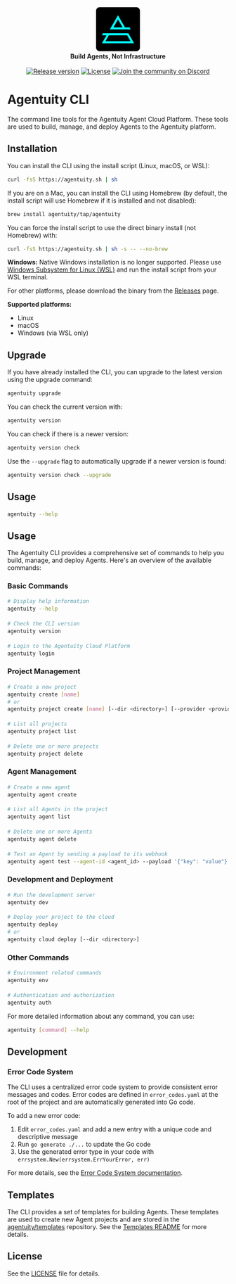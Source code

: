 <div align="center">
    <img src="https://raw.githubusercontent.com/agentuity/cli/main/.github/Agentuity.png" alt="Agentuity" width="100"/> <br/>
    <strong>Build Agents, Not Infrastructure</strong> <br/>
<br />
<a href="https://github.com/agentuity/cli/releases"><img alt="Release version" src="https://img.shields.io/github/v/release/agentuity/cli"></a>
<a href="https://github.com/agentuity/sdk-js/blob/main/README.md"><img alt="License" src="https://badgen.now.sh/badge/license/Apache-2.0"></a>
<a href="https://discord.gg/agentuity"><img alt="Join the community on Discord" src="https://img.shields.io/discord/1332974865371758646.svg?style=flat"></a>
</div>
</div>

# Agentuity CLI


The command line tools for the Agentuity Agent Cloud Platform.  These tools are used to build, manage, and deploy Agents to the Agentuity platform.

## Installation

You can install the CLI using the install script (Linux, macOS, or WSL):

```bash
curl -fsS https://agentuity.sh | sh
```

If you are on a Mac, you can install the CLI using Homebrew (by default, the install script will use Homebrew if it is installed and not disabled):

```bash
brew install agentuity/tap/agentuity
```

You can force the install script to use the direct binary install (not Homebrew) with:

```bash
curl -fsS https://agentuity.sh | sh -s -- --no-brew
```

**Windows:** Native Windows installation is no longer supported. Please use [Windows Subsystem for Linux (WSL)](https://learn.microsoft.com/en-us/windows/wsl/) and run the install script from your WSL terminal.

For other platforms, please download the binary from the [Releases](https://github.com/agentuity/cli/releases) page.

**Supported platforms:**
- Linux
- macOS
- Windows (via WSL only)

## Upgrade

If you have already installed the CLI, you can upgrade to the latest version using the upgrade command:

```bash
agentuity upgrade
```

You can check the current version with:

```bash
agentuity version
```

You can check if there is a newer version:

```bash
agentuity version check
```

Use the `--upgrade` flag to automatically upgrade if a newer version is found:

```bash
agentuity version check --upgrade
```


## Usage

```bash
agentuity --help
```

## Usage

The Agentuity CLI provides a comprehensive set of commands to help you build, manage, and deploy Agents. Here's an overview of the available commands:

### Basic Commands

```bash
# Display help information
agentuity --help

# Check the CLI version
agentuity version

# Login to the Agentuity Cloud Platform
agentuity login
```

### Project Management

```bash
# Create a new project
agentuity create [name]
# or
agentuity project create [name] [--dir <directory>] [--provider <provider>]

# List all projects
agentuity project list

# Delete one or more projects
agentuity project delete
```

### Agent Management

```bash
# Create a new agent
agentuity agent create

# List all Agents in the project
agentuity agent list

# Delete one or more Agents
agentuity agent delete

# Test an Agent by sending a payload to its webhook
agentuity agent test --agent-id <agent_id> --payload '{"key": "value"}'
```

### Development and Deployment

```bash
# Run the development server
agentuity dev

# Deploy your project to the cloud
agentuity deploy
# or
agentuity cloud deploy [--dir <directory>]
```

### Other Commands

```bash
# Environment related commands
agentuity env

# Authentication and authorization
agentuity auth
```

For more detailed information about any command, you can use:

```bash
agentuity [command] --help
```

## Development

### Error Code System

The CLI uses a centralized error code system to provide consistent error messages and codes. Error codes are defined in `error_codes.yaml` at the root of the project and are automatically generated into Go code.

To add a new error code:

1. Edit `error_codes.yaml` and add a new entry with a unique code and descriptive message
2. Run `go generate ./...` to update the Go code
3. Use the generated error type in your code with `errsystem.New(errsystem.ErrYourError, err)`

For more details, see the [Error Code System documentation](tools/README.md).

## Templates

The CLI provides a set of templates for building Agents. These templates are used to create new Agent projects and are stored in the [agentuity/templates](https://github.com/agentuity/templates) repository. See the [Templates README](https://github.com/agentuity/templates/blob/main/README.md) for more details.


## License

See the [LICENSE](LICENSE.md) file for details.
